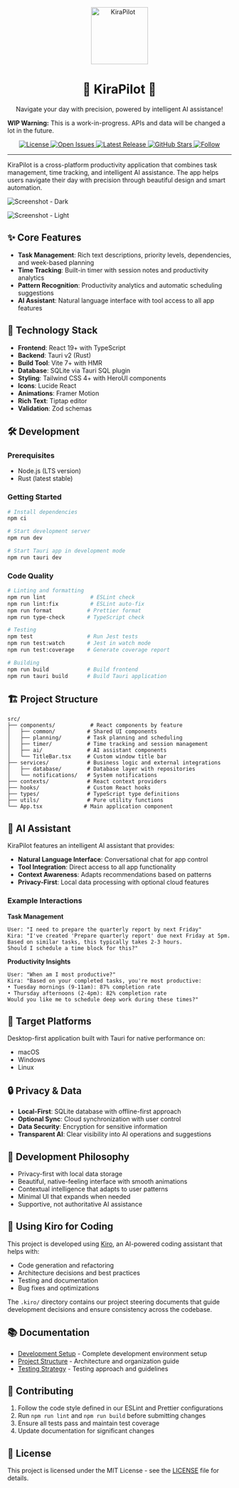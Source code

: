 <p align="center">
  <img alt="KiraPilot" style="width: 128px; height: 128px;" src="app-icon.png"/>
  <h1 align="center">🚀 KiraPilot 🚀</h1>
  <p align="center">Navigate your day with precision, powered by intelligent AI assistance!</p>
</p>

**WIP Warning:** This is a work-in-progress. APIs and data will be changed a lot in the future.

<p align="center">
  <a href="https://github.com/vietanhdev/kirapilot-app/blob/main/LICENSE">
    <img src="https://img.shields.io/github/license/vietanhdev/kirapilot-app.svg" alt="License"/>
  </a>
  <a href="https://github.com/vietanhdev/kirapilot-app/issues">
    <img src="https://img.shields.io/github/issues/vietanhdev/kirapilot-app.svg" alt="Open Issues"/>
  </a>
  <a href="https://github.com/vietanhdev/kirapilot-app/releases">
    <img src="https://img.shields.io/github/v/release/vietanhdev/kirapilot-app.svg" alt="Latest Release"/>
  </a>
  <a href="https://github.com/vietanhdev/kirapilot-app/stargazers">
    <img src="https://img.shields.io/github/stars/vietanhdev/kirapilot-app.svg" alt="GitHub Stars"/>
  </a>
  <a href="https://twitter.com/vietanhdev">
    <img src="https://img.shields.io/badge/+Follow-vietanhdev-blue" alt="Follow"/>
  </a>
</p>

---

KiraPilot is a cross-platform productivity application that combines task management, time tracking, and intelligent AI assistance. The app helps users navigate their day with precision through beautiful design and smart automation.

![Screenshot - Dark](./screenshots/dark.png)

![Screenshot - Light](./screenshots/light.png)

## ✨ Core Features

- **Task Management**: Rich text descriptions, priority levels, dependencies, and week-based planning
- **Time Tracking**: Built-in timer with session notes and productivity analytics
- **Pattern Recognition**: Productivity analytics and automatic scheduling suggestions
- **AI Assistant**: Natural language interface with tool access to all app features

## 🚀 Technology Stack

- **Frontend**: React 19+ with TypeScript
- **Backend**: Tauri v2 (Rust)
- **Build Tool**: Vite 7+ with HMR
- **Database**: SQLite via Tauri SQL plugin
- **Styling**: Tailwind CSS 4+ with HeroUI components
- **Icons**: Lucide React
- **Animations**: Framer Motion
- **Rich Text**: Tiptap editor
- **Validation**: Zod schemas

## 🛠️ Development

### Prerequisites

- Node.js (LTS version)
- Rust (latest stable)

### Getting Started

```bash
# Install dependencies
npm ci

# Start development server
npm run dev

# Start Tauri app in development mode
npm run tauri dev
```

### Code Quality

```bash
# Linting and formatting
npm run lint              # ESLint check
npm run lint:fix          # ESLint auto-fix
npm run format           # Prettier format
npm run type-check       # TypeScript check

# Testing
npm test                 # Run Jest tests
npm run test:watch       # Jest in watch mode
npm run test:coverage    # Generate coverage report

# Building
npm run build            # Build frontend
npm run tauri build      # Build Tauri application
```

## 🏗️ Project Structure

```
src/
├── components/           # React components by feature
│   ├── common/          # Shared UI components
│   ├── planning/        # Task planning and scheduling
│   ├── timer/           # Time tracking and session management
│   ├── ai/              # AI assistant components
│   └── TitleBar.tsx     # Custom window title bar
├── services/            # Business logic and external integrations
│   ├── database/        # Database layer with repositories
│   └── notifications/   # System notifications
├── contexts/            # React context providers
├── hooks/               # Custom React hooks
├── types/               # TypeScript type definitions
├── utils/               # Pure utility functions
└── App.tsx             # Main application component
```

## 🤖 AI Assistant

KiraPilot features an intelligent AI assistant that provides:

- **Natural Language Interface**: Conversational chat for app control
- **Tool Integration**: Direct access to all app functionality
- **Context Awareness**: Adapts recommendations based on patterns
- **Privacy-First**: Local data processing with optional cloud features

### Example Interactions

**Task Management**

```
User: "I need to prepare the quarterly report by next Friday"
Kira: "I've created 'Prepare quarterly report' due next Friday at 5pm.
Based on similar tasks, this typically takes 2-3 hours.
Should I schedule a time block for this?"
```

**Productivity Insights**

```
User: "When am I most productive?"
Kira: "Based on your completed tasks, you're most productive:
• Tuesday mornings (9-11am): 87% completion rate
• Thursday afternoons (2-4pm): 82% completion rate
Would you like me to schedule deep work during these times?"
```

## 🎯 Target Platforms

Desktop-first application built with Tauri for native performance on:

- macOS
- Windows
- Linux

## 🔒 Privacy & Data

- **Local-First**: SQLite database with offline-first approach
- **Optional Sync**: Cloud synchronization with user control
- **Data Security**: Encryption for sensitive information
- **Transparent AI**: Clear visibility into AI operations and suggestions

## 📝 Development Philosophy

- Privacy-first with local data storage
- Beautiful, native-feeling interface with smooth animations
- Contextual intelligence that adapts to user patterns
- Minimal UI that expands when needed
- Supportive, not authoritative AI assistance

## 🧪 Using Kiro for Coding

This project is developed using [Kiro](https://kiro.ai), an AI-powered coding assistant that helps with:

- Code generation and refactoring
- Architecture decisions and best practices
- Testing and documentation
- Bug fixes and optimizations

The `.kiro/` directory contains our project steering documents that guide development decisions and ensure consistency across the codebase.

## 📚 Documentation

- [Development Setup](docs/DEVELOPMENT.md) - Complete development environment setup
- [Project Structure](docs/PROJECT_STRUCTURE.md) - Architecture and organization guide
- [Testing Strategy](docs/TESTING.md) - Testing approach and guidelines

## 🤝 Contributing

1. Follow the code style defined in our ESLint and Prettier configurations
2. Run `npm run lint` and `npm run build` before submitting changes
3. Ensure all tests pass and maintain test coverage
4. Update documentation for significant changes

## 📄 License

This project is licensed under the MIT License - see the [LICENSE](LICENSE) file for details.
